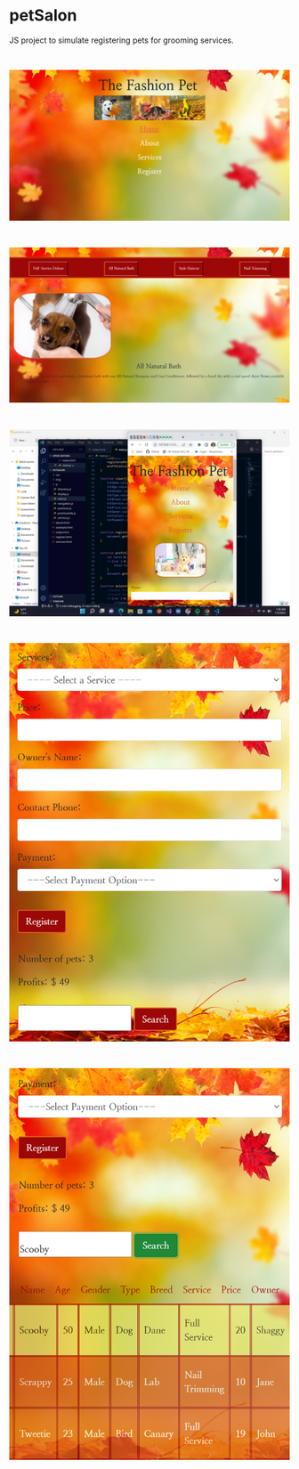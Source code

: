 # petSalon
<p>JS project to simulate registering pets for grooming services.</p>

<br/>

![Home Page](./petSalon/img/home.png)

<br/>

![Grooming Service](./petSalon/img/services.png)

<br/>

![Register Pets Page](./petSalon/img/register.png)

<br/>

![Registration Form](./petSalon/img/form.png)

<br/>

![Search Registry](./petSalon/img/search.png)

